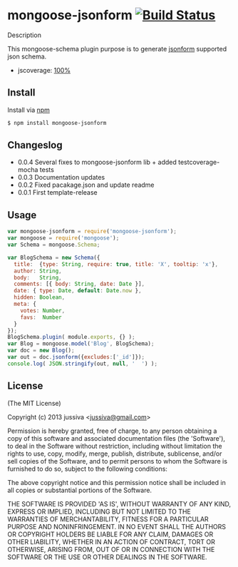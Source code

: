 mongoose-jsonform [![Build Status](https://travis-ci.org/jupe/mongoose-jsonform.png?branch=master)](https://travis-ci.org/jupe/mongoose-jsonform)
=======

Description

This mongoose-schema plugin purpose is to generate [jsonform](https://github.com/joshfire/jsonform) supported json schema. 
* jscoverage: [100%](http://jupe.github.com/coverage/mongoose-jsonform.html)


## Install
Install via [npm](https://npmjs.org/package/mongoose-jsonform)
```bash
$ npm install mongoose-jsonform
```

## Changeslog
* 0.0.4 Several fixes to mongoose-jsonform lib + added testcoverage-mocha tests
* 0.0.3 Documentation updates
* 0.0.2 Fixed pacakage.json and update readme
* 0.0.1 First template-release

## Usage

```js
var mongoose-jsonform = require('mongoose-jsonform');
var mongoose = require('mongoose');
var Schema = mongoose.Schema;

var BlogSchema = new Schema({
  title:  {type: String, require: true, title: 'X', tooltip: 'x'},
  author: String,
  body:   String,
  comments: [{ body: String, date: Date }],
  date: { type: Date, default: Date.now },
  hidden: Boolean,
  meta: {
    votes: Number,
    favs:  Number
  }
});
BlogSchema.plugin( module.exports, {} );
var Blog = mongoose.model('Blog', BlogSchema);
var doc = new Blog();
var out = doc.jsonform({excludes:['_id']});
console.log( JSON.stringify(out, null, '  ') );
```

## License 

(The MIT License)

Copyright (c) 2013 jussiva &lt;jussiva@gmail.com&gt;

Permission is hereby granted, free of charge, to any person obtaining
a copy of this software and associated documentation files (the
'Software'), to deal in the Software without restriction, including
without limitation the rights to use, copy, modify, merge, publish,
distribute, sublicense, and/or sell copies of the Software, and to
permit persons to whom the Software is furnished to do so, subject to
the following conditions:

The above copyright notice and this permission notice shall be
included in all copies or substantial portions of the Software.

THE SOFTWARE IS PROVIDED 'AS IS', WITHOUT WARRANTY OF ANY KIND,
EXPRESS OR IMPLIED, INCLUDING BUT NOT LIMITED TO THE WARRANTIES OF
MERCHANTABILITY, FITNESS FOR A PARTICULAR PURPOSE AND NONINFRINGEMENT.
IN NO EVENT SHALL THE AUTHORS OR COPYRIGHT HOLDERS BE LIABLE FOR ANY
CLAIM, DAMAGES OR OTHER LIABILITY, WHETHER IN AN ACTION OF CONTRACT,
TORT OR OTHERWISE, ARISING FROM, OUT OF OR IN CONNECTION WITH THE
SOFTWARE OR THE USE OR OTHER DEALINGS IN THE SOFTWARE.

